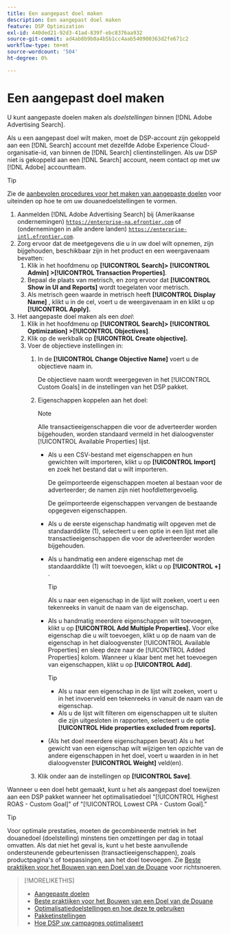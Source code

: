 ```yaml
---
title: Een aangepast doel maken
description: Een aangepast doel maken
feature: DSP Optimization
exl-id: 440ded21-92d3-41ad-839f-ebc8376aa932
source-git-commit: ad4ab8b9b0a4b5b1cc4aab540900363d2fe671c2
workflow-type: tm+mt
source-wordcount: '504'
ht-degree: 0%

---
```


# Een aangepast doel maken

U kunt aangepaste doelen maken als *doelstellingen* binnen [!DNL Adobe Advertising Search].

Als u een aangepast doel wilt maken, moet de DSP-account zijn gekoppeld aan een [!DNL Search] account met dezelfde Adobe Experience Cloud-organisatie-id, van binnen de [!DNL Search] clientinstellingen. Als uw DSP niet is gekoppeld aan een [!DNL Search] account, neem contact op met uw [!DNL Adobe] accountteam.

>[!TIP]
>
>Zie de [aanbevolen procedures voor het maken van aangepaste doelen](custom-goal-best-practices.md) voor uiteinden op hoe te om uw douanedoelstellingen te vormen.

1. Aanmelden [!DNL Adobe Advertising Search] bij (Amerikaanse ondernemingen) [`https://enterprise-na.efrontier.com`](https://enterprise-na.efrontier.com) of (ondernemingen in alle andere landen) [`https://enterprise-intl.efrontier.com`](https://enterprise-intl.efrontier.com).
1. Zorg ervoor dat de meetgegevens die u in uw doel wilt opnemen, zijn bijgehouden, beschikbaar zijn in het product en een weergavenaam bevatten:
   1. Klik in het hoofdmenu op **[!UICONTROL Search]> [!UICONTROL Admin] >[!UICONTROL Transaction Properties]**.
   1. Bepaal de plaats van metrisch, en zorg ervoor dat **[!UICONTROL Show in UI and Reports]** wordt toegelaten voor metrisch.
   1. Als metrisch geen waarde in metrisch heeft **[!UICONTROL Display Name]** , klikt u in de cel, voert u de weergavenaam in en klikt u op **[!UICONTROL Apply].**
1. Het aangepaste doel maken als een *doel*:
   1. Klik in het hoofdmenu op **[!UICONTROL Search]> [!UICONTROL Optimization] >[!UICONTROL Objectives]**.
   1. Klik op de werkbalk op **[!UICONTROL Create objective].**
   1. Voer de objectieve instellingen in:
      1. In de **[!UICONTROL Change Objective Name]** voert u de objectieve naam in.

         De objectieve naam wordt weergegeven in het [!UICONTROL Custom Goals] in de instellingen van het DSP pakket.

      1. Eigenschappen koppelen aan het doel:

         >[!NOTE]
         >
         > Alle transactieeigenschappen die voor de adverteerder worden bijgehouden, worden standaard vermeld in het dialoogvenster [!UICONTROL Available Properties] lijst.

         * Als u een CSV-bestand met eigenschappen en hun gewichten wilt importeren, klikt u op **[!UICONTROL Import]** en zoek het bestand dat u wilt importeren.

            De geïmporteerde eigenschappen moeten al bestaan voor de adverteerder; de namen zijn niet hoofdlettergevoelig.

            De geïmporteerde eigenschappen vervangen de bestaande opgegeven eigenschappen.

         * Als u de eerste eigenschap handmatig wilt opgeven met de standaarddikte (1), selecteert u een optie in een lijst met alle transactieeigenschappen die voor de adverteerder worden bijgehouden.

         * Als u handmatig een andere eigenschap met de standaarddikte (1) wilt toevoegen, klikt u op **[!UICONTROL +]** .

            >[!TIP]
            >
            > Als u naar een eigenschap in de lijst wilt zoeken, voert u een tekenreeks in vanuit de naam van de eigenschap.

         * Als u handmatig meerdere eigenschappen wilt toevoegen, klikt u op **[!UICONTROL Add Multiple Properties].** Voor elke eigenschap die u wilt toevoegen, klikt u op de naam van de eigenschap in het dialoogvenster [!UICONTROL Available Properties] en sleep deze naar de [!UICONTROL Added Properties] kolom. Wanneer u klaar bent met het toevoegen van eigenschappen, klikt u op **[!UICONTROL Add]**.

            >[!TIP]
            >
            >* Als u naar een eigenschap in de lijst wilt zoeken, voert u in het invoerveld een tekenreeks in vanuit de naam van de eigenschap.
            >* Als u de lijst wilt filteren om eigenschappen uit te sluiten die zijn uitgesloten in rapporten, selecteert u de optie **[!UICONTROL Hide properties excluded from reports].**


         * (Als het doel meerdere eigenschappen bevat) Als u het gewicht van een eigenschap wilt wijzigen ten opzichte van de andere eigenschappen in het doel, voert u waarden in in het dialoogvenster **[!UICONTROL Weight]** veld(en).
      1. Klik onder aan de instellingen op **[!UICONTROL Save]**.


Wanneer u een doel hebt gemaakt, kunt u het als aangepast doel toewijzen aan een DSP pakket wanneer het optimalisatiedoel &quot;[!UICONTROL Highest ROAS - Custom Goal]&quot; of &quot;[!UICONTROL Lowest CPA - Custom Goal].&quot;

>[!TIP]
>
>Voor optimale prestaties, moeten de gecombineerde metriek in het douanedoel (doelstelling) minstens tien omzettingen per dag in totaal omvatten. Als dat niet het geval is, kunt u het beste aanvullende ondersteunende gebeurtenissen (transactieeigenschappen), zoals productpagina&#39;s of toepassingen, aan het doel toevoegen. Zie [Beste praktijken voor het Bouwen van een Doel van de Douane](custom-goal-best-practices.md) voor richtsnoeren.

>[!MORELIKETHIS]
>
>* [Aangepaste doelen](custom-goal-about.md)
>* [Beste praktijken voor het Bouwen van een Doel van de Douane](custom-goal-best-practices.md)
>* [Optimalisatiedoelstellingen en hoe deze te gebruiken](optimization-goals.md)
>* [Pakketinstellingen](/help/dsp/campaign-management/packages/package-settings.md)
> * [Hoe DSP uw campagnes optimaliseert](optimization-how-dsp-optimizes-campaigns.md)

